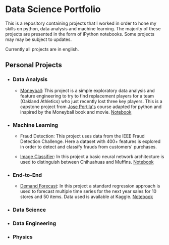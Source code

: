 # Data Science Portfolio
This is a repository containing projects that I worked in order to hone my skills on python, data analysis and machine learning. The majority of these projects are presented in the form of iPython notebooks. Some projects may may be subject to updates.

Currently all projects are in english.

##  Personal Projects

* ### Data Analysis
  
  * [Moneyball](https://github/diogolbar/portfolio/blob/main/Moneyball/Moneyball.ipynb): This project is a simple exploratory data analysis and feature engineering to try to find replacement players for a team (Oakland Athletics) who just recently lost three key players. This is a capstone project from [Jose Portila's](https://www.udemy.com/course/data-science-and-machine-learning-bootcamp-with-r/) course adapted for python and inspired by the Moneyball book and movie. [Notebook](https://nbviewer.jupyter.org/github/diogolbar/portfolio/blob/main/Moneyball/Moneyball.ipynb)

* ### Machine Learning
  
  * Fraud Detection: This project uses data from the IEEE Fraud Detection Challenge. Here a dataset with 400+ features is explored in order to detect and classify frauds from customers' purchases.

  * [Image Classifier](https://github/diogolbar/image-classifier/blob/main/Chihuahua-Muffin.ipynb): In this project a basic neural network architecture is used to distinguish between Chihuahuas and Muffins. [Notebook](https://nbviewer.jupyter.org/github/diogolbar/image-classifier/blob/main/Chihuahua-Muffin.ipynb)
  
* ### End-to-End
  
  * [Demand Forecast](https://github/diogolbar/store-sales-forecast/blob/main/DemandTimeSeries.ipynb): In this project a standard regression approach is used to forecast multiple time series for the next year sales for 10 stores and 50 items. Data used is available at Kaggle. [Notebook](https://nbviewer.jupyter.org/github/diogolbar/store-sales-forecast/blob/main/DemandTimeSeries.ipynb)

* ### Data Science

* ### Data Engineering

* ### Physics
